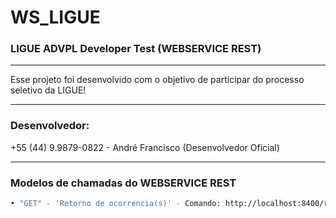 # WS_LIGUE
### LIGUE ADVPL Developer Test (WEBSERVICE REST)

---
Esse projeto foi desenvolvido com o objetivo de participar do processo seletivo da LIGUE!

---
### Desenvolvedor:
+55 (44) 9.9879-0822 - André Francisco (Desenvolvedor Oficial)

---
### Modelos de chamadas do WEBSERVICE REST
```bash
• "GET" - 'Retorno de ocorrencia(s)' - Comando: http://localhost:8400/rest/WSLIGUE/ocurrences/
```
